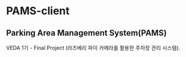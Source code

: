 # PAMS-client
## Parking Area Management System(PAMS)
VEDA 1기 - Final Project (라즈베리 파이 카메라를 활용한 주차장 관리 시스템).

